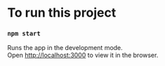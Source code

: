 # To run this project

### `npm start`

Runs the app in the development mode.\
Open [http://localhost:3000](http://localhost:3000) to view it in the browser.
